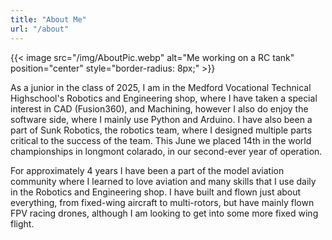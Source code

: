 ```yaml
---
title: "About Me"
url: "/about"
---
```


{{< image src="/img/AboutPic.webp" alt="Me working on a RC tank" position="center" style="border-radius: 8px;" >}}

As a junior in the class of 2025, I am in the Medford Vocational Technical Highschool's Robotics and Engineering shop, where I have taken a special interest in CAD (Fusion360), and Machining, however I also do enjoy the software side, where I mainly use Python and Arduino. I have also been a part of Sunk Robotics, the robotics team, where I designed multiple parts critical to the success of the team. This June we placed 14th in the world championships in longmont colarado, in our second-ever year of operation.

For approximately 4 years I have been a part of the model aviation community where I learned to love aviation and many skills that I use daily in the Robotics and Engineering shop. I have built and flown just about everything, from fixed-wing aircraft to multi-rotors, but have mainly flown FPV racing drones, although I am looking to get into some more fixed wing flight. 
